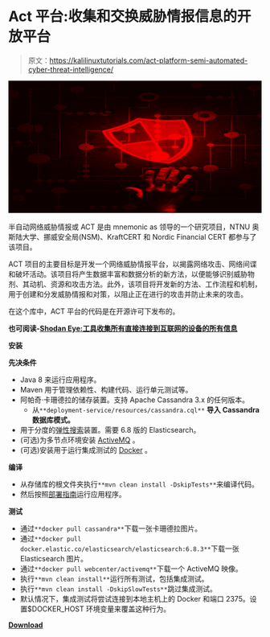 # Act 平台:收集和交换威胁情报信息的开放平台

> 原文：<https://kalilinuxtutorials.com/act-platform-semi-automated-cyber-threat-intelligence/>

[![Act Platform : Open Platform For Collection & Exchange Of Threat Intelligence Information](img/9bb1f6487e5a53660cbad809d5e40c02.png "Act Platform : Open Platform For Collection & Exchange Of Threat Intelligence Information")](https://1.bp.blogspot.com/-Y584eJJFp1U/XYXLpNVZPoI/AAAAAAAACjA/hjvkfHwY5C0yrJ5tucr45TPfUnmyeLvrgCLcBGAsYHQ/s1600/ACT.png)

半自动网络威胁情报或 ACT 是由 mnemonic as 领导的一个研究项目，NTNU 奥斯陆大学、挪威安全局(NSM)、KraftCERT 和 Nordic Financial CERT 都参与了该项目。

ACT 项目的主要目标是开发一个网络威胁情报平台，以揭露网络攻击、网络间谍和破坏活动。该项目将产生数据丰富和数据分析的新方法，以便能够识别威胁物剂、其动机、资源和攻击方法。此外，该项目将开发新的方法、工作流程和机制，用于创建和分发威胁情报和对策，以阻止正在进行的攻击并防止未来的攻击。

在这个库中，ACT 平台的代码是在开源许可下发布的。

**也可阅读-[Shodan Eye:工具收集所有直接连接到互联网的设备的所有信息](https://kalilinuxtutorials.com/shodan-eye/)**

**安装**

**先决条件**

*   Java 8 来运行应用程序。
*   Maven 用于管理依赖性、构建代码、运行单元测试等。
*   阿帕奇·卡珊德拉的储存装置。支持 Apache Cassandra 3.x 的任何版本。
    *   从`**deployment-service/resources/cassandra.cql**` **导入 Cassandra 数据库模式。**
*   用于分度的[弹性搜索](https://www.elastic.co/products/elasticsearch)装置。需要 6.8 版的 Elasticsearch。
*   (可选)为多节点环境安装 [ActiveMQ](https://activemq.apache.org/) 。
*   (可选)安装用于运行集成测试的 [Docker](https://www.docker.com/) 。

**编译**

*   从存储库的根文件夹执行`**mvn clean install -DskipTests**`来编译代码。
*   然后按照[部署指南](https://github.com/mnemonic-no/act-platform/wiki/Architecture-and-Deployment-Guide)运行应用程序。

**测试**

*   通过`**docker pull cassandra**`下载一张卡珊德拉图片。
*   通过`**docker pull docker.elastic.co/elasticsearch/elasticsearch:6.8.3**`下载一张 Elasticsearch 图片。
*   通过`**docker pull webcenter/activemq**`下载一个 ActiveMQ 映像。
*   执行`**mvn clean install**`运行所有测试，包括集成测试。
*   执行`**mvn clean install -DskipSlowTests**`跳过集成测试。
*   默认情况下，集成测试将尝试连接到本地主机上的 Docker 和端口 2375。设置$DOCKER_HOST 环境变量来覆盖这种行为。

[**Download**](https://github.com/mnemonic-no/act-platform)